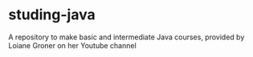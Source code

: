 # studing-java
A repository to make basic and intermediate Java courses, provided by Loiane Groner on her Youtube channel
